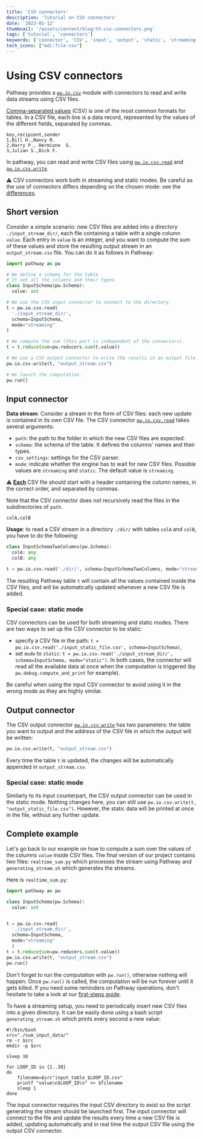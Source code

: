 ```yaml
---
title: 'CSV connectors'
description: 'Tutorial on CSV connectors'
date: '2023-01-12'
thumbnail: '/assets/content/blog/th-csv-connectors.png'
tags: ['tutorial', 'connectors']
keywords: ['connector', 'CSV', 'input', 'output', 'static', 'streaming']
tech_icons: ["mdi:file-csv"]
---
```



# Using CSV connectors
Pathway provides a [`pw.io.csv`](/developers/api-docs/pathway-io/csv/) module with connectors to read and write data streams using CSV files.

[Comma-separated values](https://en.wikipedia.org/wiki/Comma-separated_values) (CSV) is one of the most common formats for tables.
In a CSV file, each line is a data record, represented by the values of the different fields, separated by commas.

```csv
key,recipient,sender
1,Bill H.,Nancy R.
2,Harry P., Hermione  G.
3,Julian S.,Dick F.
```

In pathway, you can read and write CSV files using [`pw.io.csv.read`](/developers/api-docs/pathway-io/csv#pathway.io.csv.read) and [`pw.io.csv.write`](/developers/api-docs/pathway-io/csv#pathway.io.csv.write).

⚠️ CSV connectors work both in streaming and static modes.
Be careful as the use of connectors differs depending on the chosen mode: see the [differences](/developers/user-guide/connecting-to-data/streaming-and-static-modes/).

## Short version
Consider a simple scenario: new CSV files are added into a directory `./input_stream_dir/`, each file containing a table with a single column `value`.
Each entry in `value` is an integer, and you want to compute the sum of these values and store the resulting output stream in an `output_stream.csv` file.
You can do it as follows in Pathway:

```python [realtime_sum.py]
import pathway as pw

# We define a schema for the table
# It set all the columns and their types
class InputSchema(pw.Schema):
  value: int

# We use the CSV input connector to connect to the directory.
t = pw.io.csv.read(
  './input_stream_dir/',
  schema=InputSchema,
  mode="streaming"
)

# We compute the sum (this part is independent of the connectors).
t = t.reduce(sum=pw.reducers.sum(t.value))

# We use a CSV output connector to write the results in an output file.
pw.io.csv.write(t, "output_stream.csv")

# We launch the computation.
pw.run()
```

## Input connector

**Data stream**:
Consider a stream in the form of CSV files: each new update is contained in its own CSV file.
The CSV connector [`pw.io.csv.read`](/developers/api-docs/pathway-io/csv#pathway.io.csv.read) takes several arguments:
- `path`: the path to the folder in which the new CSV files are expected.
- `schema`: the schema of the table. It defines the columns' names and their types.
- `csv_settings`: settings for the CSV parser.
- `mode`: indicate whether the engine has to wait for new CSV files. Possible values are `streaming` and `static`. The default value is `streaming`.

⚠️ **<ins>Each</ins>** CSV file should start with a header containing the column names, in the correct order, and separated by commas.

Note that the CSV connector does not recursively read the files in the subdirectories of `path`.

```csv
colA,colB
```

**Usage**:
to read a CSV stream in a directory `./dir/` with tables `colA` and `colB`, you have to do the following:
```python
class InputSchemaTwoColumns(pw.Schema):
  colA: any
  colB: any

t = pw.io.csv.read('./dir/', schema=InputSchemaTwoColumns, mode="streaming")
```
The resulting Pathway table `t` will contain all the values contained inside the CSV files, and will be automatically updated whenever a new CSV file is added.


### Special case: static mode
CSV connectors can be used for both streaming and static modes.
There are two ways to set up the CSV connector to be static:
- specify a CSV file in the path: `t = pw.io.csv.read('./input_static_file.csv', schema=InputSchema)`,
- set `mode` to `static`: `t = pw.io.csv.read('./input_stream_dir/', schema=InputSchema, mode="static")`.
In both cases, the connector will read all the available data at once when the computation is triggered (by `pw.debug.compute_and_print` for example).

Be careful when using the input CSV connector to avoid using it in the wrong mode as they are highly similar.

## Output connector
The CSV output connector [`pw.io.csv.write`](/developers/api-docs/pathway-io/csv#pathway.io.csv.write) has two parameters: the table you want to output and the address of the CSV file in which the output will be written:
```python
pw.io.csv.write(t, "output_stream.csv")
```
Every time the table `t` is updated, the changes will be automatically appended in `output_stream.csv`.

### Special case: static mode
Similarly to its input counterpart, the CSV output connector can be used in the static mode.
Nothing changes here, you can still use `pw.io.csv.write(t, "output_static_file.csv")`.
However, the static data will be printed at once in the file, without any further update.



## Complete example
Let's go back to our example on how to compute a sum over the values of the columns `value` inside CSV files.
The final version of our project contains two files: `realtime_sum.py` which processes the stream using Pathway and `generating_stream.sh` which generates the streams.

Here is `realtime_sum.py`:

```python [realtime_sum.py]
import pathway as pw

class InputSchema(pw.Schema):
  value: int


t = pw.io.csv.read(
  './input_stream_dir/',
  schema=InputSchema,
  mode="streaming"
  )
t = t.reduce(sum=pw.reducers.sum(t.value))
pw.io.csv.write(t, "output_stream.csv")
pw.run()
```
Don't forget to run the computation with `pw.run()`, otherwise nothing will happen.
Once `pw.run()` is called, the computation will be run forever until it gets killed.
If you need some reminders on Pathway operations, don't hesitate to take a look at our [first-steps guide](/developers/user-guide/data-transformation/table-operations/).

To have a streaming setup, you need to periodically insert new CSV files into a given directory.
It can be easily done using a bash script `generating_stream.sh` which prints every second a new value:

```shellscript [generating_stream.sh]
#!/bin/bash
src="./sum_input_data/"
rm -r $src
mkdir -p $src

sleep 10

for LOOP_ID in {1..30}
do
    filename=$src"input_table_$LOOP_ID.csv"
    printf "value\n$LOOP_ID\n" >> $filename
    sleep 1
done
```

The input connector requires the input CSV directory to exist so the script generating the stream should be launched first.
The input connector will connect to the file and update the results every time a new CSV file is added, updating automatically and in real time the output CSV file using the output CSV connector.
